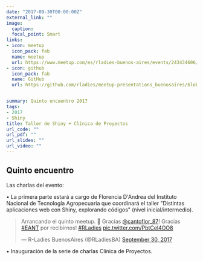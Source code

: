 ```yaml
---
date: "2017-09-30T00:00:00Z"
external_link: ""
image:
  caption:
  focal_point: Smart
links:
- icon: meetup
  icon_pack: fab
  name: meetup
  url: https://www.meetup.com/es/rladies-buenos-aires/events/243434606/
- icon: github
  icon_pack: fab
  name: GitHub
  url: https://github.com/rladies/meetup-presentations_buenosaires/blob/master/README.md


summary: Quinto encuentro 2017
tags:
- 2017
- Shiny
title: Taller de Shiny + Clínica de Proyectos
url_code: ""
url_pdf: ""
url_slides: ""
url_video: ""
---
```


##  Quinto encuentro


Las charlas del evento:

• La primera parte estará a cargo de Florencia D'Andrea del Instituto Nacional de Tecnología Agropecuaria que coordinará el taller "Distintas aplicaciones web con Shiny, explorando códigos" (nivel inicial/intermedio).


<blockquote class="twitter-tweet"><p lang="es" dir="ltr">Arrancando el quinto meetup. 🎉 Gracias <a href="https://twitter.com/cantoflor_87?ref_src=twsrc%5Etfw">@cantoflor_87</a>! Gracias <a href="https://twitter.com/hashtag/EANT?src=hash&amp;ref_src=twsrc%5Etfw">#EANT</a> por recibirnos! <a href="https://twitter.com/hashtag/RLadies?src=hash&amp;ref_src=twsrc%5Etfw">#RLadies</a> <a href="https://t.co/PbtCel4OO8">pic.twitter.com/PbtCel4OO8</a></p>&mdash; R-Ladies BuenosAires (@RLadiesBA) <a href="https://twitter.com/RLadiesBA/status/914207973580378112?ref_src=twsrc%5Etfw">September 30, 2017</a></blockquote> <script async src="https://platform.twitter.com/widgets.js" charset="utf-8"></script>


• Inauguración de la serie de charlas Clínica de Proyectos.

